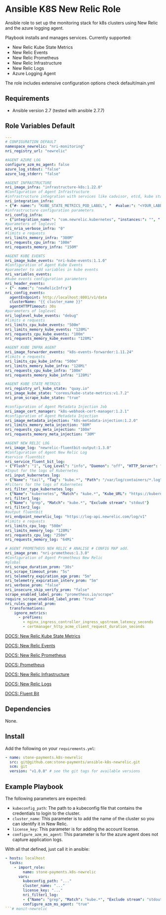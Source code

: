Ansible K8S New Relic Role
==========================

Ansible role to set up the monitoring stack for k8s clusters using New Relic and the azure logging agent.

Playbook installs and manages services. Currently supported:
  - New Relic Kube State Metrics
  - New Relic Events
  - New Relic Prometheus
  - New Relic Infrastructure
  - New Relic Logs
  - Azure Logging Agent

The role includes extensive configuration options check default/main.yml

Requirements
------------

- Ansible version 2.7 (tested with ansible 2.7.7)


Role Variables Default
----------------------

```yaml
---
# CONFIGURATION DEFAULT
namespace_newrelic: "nri-monitoring"
nri_registry_url: "newrelic"

#AGENT AZURE LOG
configure_azm_ms_agent: false
azure_log_stdout: "false"
azure_log_stderr: "false"

#AGENT INFRASTRUCTURE
nri_image_infra: "infrastructure-k8s:1.22.0"
#Configuration of Agent Infrastructure
#infrastructure integration with services like cadvisor, etcd, kube state metrics, api, controller, scheduler.
nri_integration_infra:
- {"#- name:": "KUBE_STATE_METRICS_POD_LABEL", "  #value:": "<YOUR_LABEL>"}
#infrastructure configuration parameters
nri_config_infra:
- {"integration_name:": "com.newrelic.kubernetes", "instances:": "", "  - name:": "nri-kubernetes", "    command:": "metrics"}
#parameters of loglevel
nri_nria_verbose_infra: "0"
#limits e requests
nri_limits_memory_infra: "300M"
nri_requests_cpu_infra: "100m"
nri_requests_memory_infra: "150M"

#AGENT KUBE EVENTS
nri_image_kube_events: "nri-kube-events:1.1.0"
#Configuration of Agent Kube Events
#parameter to add variables in kube events
nri_variables_events:
#kube events configuration parameters
nri_header_events:
- {"- name:": "newRelicInfra"}
nri_config_events:
  agentEndpoint: http://localhost:8001/v1/data
  clusterName: "{{ cluster_name }}"
  agentHTTPTimeout: 30s
#parameters of loglevel 
nri_loglevel_kube_events: "debug" 
#limits e requests 
nri_limits_cpu_kube_events: "500m"
nri_limits_memory_kube_events: "128Mi"
nri_requests_cpu_kube_events: "100m"
nri_requests_memory_kube_events: "128Mi"

#AGENT KUBE INFRA AGENT
nri_image_forwarder_events: "k8s-events-forwarder:1.11.24"
#limits e requests 
nri_limits_cpu_kube_infra: "500m"
nri_limits_memory_kube_infra: "128Mi"
nri_requests_cpu_kube_infra: "100m"
nri_requests_memory_kube_infra: "128Mi"

#AGENT KUBE STATE METRICS
nri_registry_url_kube_state: "quay.io"
nri_image_kube_state: "coreos/kube-state-metrics:v1.7.2"
nri_prom_scrape_kube_state: "true"

#configuration of Agent Metadata Injection Job 
nri_image_cert_manager: "k8s-webhook-cert-manager:1.2.1"
#configuration of Agent Metadata Injection 
nri_image_metadata_injection: "k8s-metadata-injection:1.2.0"
nri_limits_memory_meta_injection: "80M"
nri_requests_cpu_meta_injection: "100m"
nri_requests_memory_meta_injection: "30M"

#AGENT NEW RELIC LOG 
nri_image_log: "newrelic-fluentbit-output:1.3.0"
#Configuration of Agent New Relic Log
#service fluentbit
nri_service_fluent_bit_log:
- {"Flush": "1", "Log_Level": "info", "Daemon": "off", "HTTP_Server": "On", "HTTP_Listen": "0.0.0.0", "HTTP_Port": "2020"}
#Input for the logs of Kubernetes
nri_input_kubernetes_log:
- {"Name": "tail", "Tag": "kube.*", "Path": "/var/log/containers/*.log", "Parser": "docker", "DB": "/var/log/flb_kube.db", "Mem_Buf_Limit": "7MB", "Skip_Long_Lines": "On", "Refresh_Interval": "10"}
#Filters for the logs of Kubernetes
nri_filter_type_kubernetes_log:
- {"Name": "kubernetes", "Match": "kube.*", "Kube_URL": "https://kubernetes.default.svc.cluster.local:443", "Merge_Log": "Off"}
nri_filter1_log:
- {"Name": "grep", "Match": "kube.*", "Exclude stream": "stdout"}
nri_filter2_log:
#output fluentbit
nri_endpoint_newrelic_log: "https://log-api.newrelic.com/log/v1"
#limits e requests 
nri_limits_cpu_log: "500m"
nri_limits_memory_log: "128Mi"
nri_requests_cpu_log: "250m"
nri_requests_memory_log: "64Mi"

# AGENT PROMETHEUS NEW RELIC # ANALISE # CONFIG MAP add.
nri_image_prom: "nri-prometheus:1.3.0"
#Configuration of Agent Prometheus New Relic
#global
nri_scrape_duration_prom: "30s"
nri_scrape_timeout_prom: "5s"
nri_telemetry_expiration_age_prom: "5m"
nri_telemetry_expiration_interv_prom: "5m"
nri_verbose_prom: "false"
nri_insecure_skip_verify_prom: "false"
scrape_enabled_label_prom: "prometheus.io/scrape"
require_scrape_enabled_label_prom: "true"
nri_rules_general_prom:
  transformations:
    ignore_metrics:
      - prefixes:
        - nginx_ingress_controller_ingress_upstream_latency_seconds
        - certmanager_http_acme_client_request_duration_seconds
```

[DOCS: New Relic Kube State Metrics](https://docs.newrelic.com/docs/infrastructure?toc=true)

[DOCS: New Relic Events](https://docs.newrelic.com/docs/insights/event-data-sources/custom-events)

[DOCS: New Relic Prometheus](https://docs.newrelic.com/docs/integrations/prometheus-integrations)

[DOCS: Prometheus](https://prometheus.io/docs/prometheus/latest/configuration/configuration)

[DOCS: New Relic Infrastructure](https://docs.newrelic.com/docs/infrastructure?toc=true)

[DOCS: New Relic Logs](https://docs.newrelic.com/docs/logs?toc=true)

[DOCS: Fluent Bit](https://docs.fluentbit.io/manual)

Dependencies
------------

None.

Install
-------

Add the following on your ``requirements.yml``:
```yaml
- name: stone-payments.k8s-newrelic
  src: git@github.com:stone-payments/ansible-k8s-newrelic.git
  scm: git
  version: "v1.0.0" # see the git tags for available versions
```

Example Playbook
----------------

The following parameters are expected:
- `kubeconfig_path`: The path to a kubeconfig file that contains the credentials to login to the cluster.
- `cluster_name`: This parameter is to add the name of the cluster so you can identify it in New Relic.
- `license_key`: This parameter is for adding the account license.
- `configure_azm_ms_agent`: This parameter is for the azure agent does not capture application logs.

With all that defined, just call it in ansible:

```yaml
- hosts: localhost
  tasks:
    - import_role: 
        name: stone-payments.k8s-newrelic
      vars:
        kubeconfig_path: "..."
        cluster_name: "..."
        license_key: "..."
        nri_filter1_log:
        - {"Name": "grep", "Match": "kube.*", "Exclude stream": "stdout"}
        configure_azm_ms_agent: "true"
```# monit-newrelic
